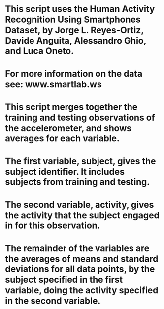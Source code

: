 # This script uses the Human Activity Recognition Using Smartphones Dataset, by Jorge L. Reyes-Ortiz, Davide Anguita, Alessandro Ghio, and Luca Oneto.

# For more information on the data see: www.smartlab.ws

# This script merges together the training and testing observations of the accelerometer, and shows averages for each variable.
# The first variable, subject, gives the subject identifier. It includes subjects from training and testing.
# The second variable, activity, gives the activity that the subject engaged in for this observation.
# The remainder of the variables are the averages of means and standard deviations for all data points, by the subject specified in the first variable, doing the activity specified in the second variable.

